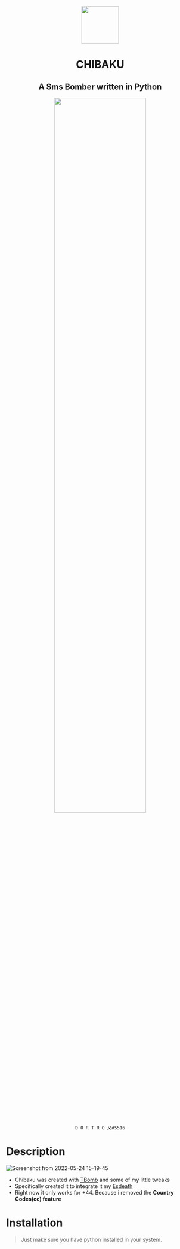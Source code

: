 <div id="header" align="center">
  <img src="https://user-images.githubusercontent.com/78467470/168476573-b0df52f2-c02b-4c41-abc2-46764bc7375c.png" width="100"/>
  <h1>CHIBAKU</h1><h2>A Sms Bomber written in Python</h2>

  <img src="https://c.tenor.com/RlLrwGJl5T4AAAAC/chibaku-tensei-sasuke-uchiha.gif" width=70%/>

  `D O R T R O 乂#5516`

</div>

<h1>Description</h1>


![Screenshot from 2022-05-24 15-19-45](https://user-images.githubusercontent.com/78467470/170058605-3290c031-87f1-41a0-b358-55b2c8eb0755.png)
* Chibaku was created with [TBomb](https://github.com/TheSpeedX/TBomb) and some of my little tweaks
* Specifically created it to integrate it my [Esdeath](https://github.com/DORTROX/ESDEATH)
* Right now it only works for +44. Because i removed the **Country Codes(cc) feature**

<h1>Installation</h1>

> Just make sure you have python installed in your system.


